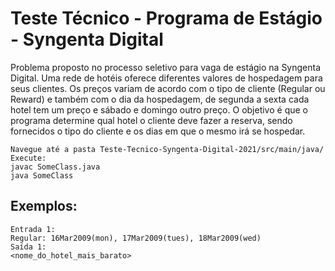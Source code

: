 Teste Técnico - Programa de Estágio - Syngenta Digital
===

Problema proposto no processo seletivo para vaga de estágio na Syngenta Digital. Uma rede de hotéis oferece diferentes valores de hospedagem para seus clientes. Os preços variam de acordo com o tipo de cliente (Regular ou Reward) e também com o dia da hospedagem, de segunda a sexta cada hotel tem um preço e sábado e domingo outro preço. O objetivo é que o programa determine qual hotel o cliente deve fazer a reserva, sendo fornecidos o tipo do cliente e os dias em que o mesmo irá se hospedar.

```
Navegue até a pasta Teste-Tecnico-Syngenta-Digital-2021/src/main/java/
Execute:
javac SomeClass.java
java SomeClass
```
## Exemplos:
```
Entrada 1:
Regular: 16Mar2009(mon), 17Mar2009(tues), 18Mar2009(wed)
Saída 1:
<nome_do_hotel_mais_barato>
